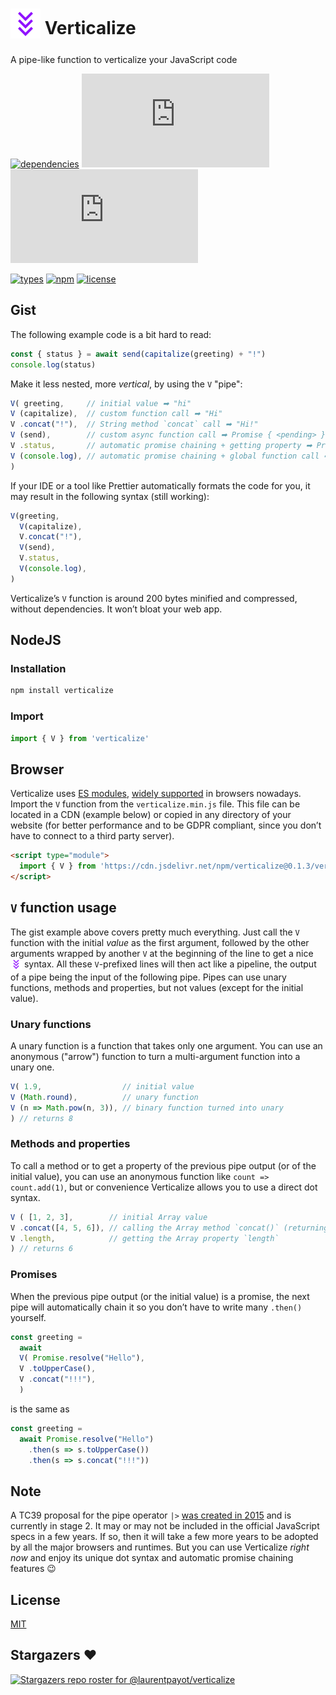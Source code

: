 # <sub><img src="verticalize.svg" alt="triple chevron down" width="48" height="48"></sub> Verticalize

A pipe-like function to verticalize your JavaScript code

<!-- [![dependencies](https://badgen.net/bundlephobia/dependency-count/verticalize)](https://bundlephobia.com/package/verticalize) -->
[![dependencies](https://badgen.net/static/dependencies/None/green)](https://github.com/laurentpayot/verticalize/blob/main/package.json#L56)
![minified + brotlied size](https://badgen.net/badgesize/brotli/laurentpayot/verticalize/main/verticalize.min.js)
![minified + zipped size](https://badgen.net/badgesize/gzip/laurentpayot/verticalize/main/verticalize.min.js)

[![types](https://badgen.net/npm/types/verticalize)](https://github.com/laurentpayot/verticalize/blob/main/index.d.ts)
[![npm](https://badgen.net/npm/v/verticalize)](https://www.npmjs.com/package/verticalize)
[![license](https://badgen.net/github/license/laurentpayot/verticalize)](https://github.com/laurentpayot/verticalize/blob/main/LICENSE)

## Gist

The following example code is a bit hard to read:

```js
const { status } = await send(capitalize(greeting) + "!")
console.log(status)
```

Make it less nested, more *vertical*, by using the `V` "pipe":

```js
V( greeting,     // initial value ➡ "hi"
V (capitalize),  // custom function call ➡ "Hi"
V .concat("!"),  // String method `concat` call ➡ "Hi!"
V (send),        // custom async function call ➡ Promise { <pending> }
V .status,       // automatic promise chaining + getting property ➡ Promise { 200 }
V (console.log), // automatic promise chaining + global function call ➡ logs 200
)
```

If your IDE or a tool like Prettier automatically formats the code for you, it may result in the following syntax (still working):

```js
V(greeting,
  V(capitalize),
  V.concat("!"),
  V(send),
  V.status,
  V(console.log),
)
```

Verticalize’s `V` function is around 200 bytes minified and compressed, without dependencies. It won’t bloat your web app.

## NodeJS

### Installation

```bash
npm install verticalize
```

### Import

```js
import { V } from 'verticalize'
```

## Browser

Verticalize uses [ES modules](https://jakearchibald.com/2017/es-modules-in-browsers/), [widely supported](https://caniuse.com/es6-module) in browsers nowadays. Import the `V` function from the `verticalize.min.js` file. This file can be located in a CDN (example below) or copied in any directory of your website (for better performance and to be GDPR compliant, since you don’t have to connect to a third party server).

```html
<script type="module">
  import { V } from 'https://cdn.jsdelivr.net/npm/verticalize@0.1.3/verticalize.min.js'
</script>
```

## `V` function usage

The gist example above covers pretty much everything. Just call the `V` function with the initial *value* as the first argument, followed by the other arguments wrapped by another `V` at the beginning of the line to get a nice <sub><img src="verticalize.svg" alt="triple chevron down" width="18" height="18"></sub> syntax. All these `V`-prefixed lines will then act like a pipeline, the output of a pipe being the input of the following pipe. Pipes can use unary functions, methods and properties, but not values (except for the initial value).

### Unary functions

A unary function is a function that takes only one argument. You can use an anonymous ("arrow") function to turn a multi-argument function into a unary one.

```js
V( 1.9,                  // initial value
V (Math.round),          // unary function
V (n => Math.pow(n, 3)), // binary function turned into unary
) // returns 8
```

### Methods and properties

To call a method or to get a property of the previous pipe output (or of the initial value), you can use an anonymous function like `count => count.add(1)`, but or convenience Verticalize allows you to use a direct dot syntax.

```js
V ( [1, 2, 3],        // initial Array value
V .concat([4, 5, 6]), // calling the Array method `concat()` (returning an Array)
V .length,            // getting the Array property `length`
) // returns 6
```

### Promises

When the previous pipe output (or the initial value) is a promise, the next pipe will automatically chain it so you don’t have to write many `.then()` yourself.

```js
const greeting =
  await
  V( Promise.resolve("Hello"),
  V .toUpperCase(),
  V .concat("!!!"),
  )
```
is the same as
```js
const greeting =
  await Promise.resolve("Hello")
    .then(s => s.toUpperCase())
    .then(s => s.concat("!!!"))
```

## Note

A TC39 proposal for the pipe operator `|>` [was created in 2015](https://github.com/tc39/proposal-pipeline-operator/blob/main/HISTORY.md) and is currently in stage 2. It may or may not be included in the official JavaScript specs in a few years. If so, then it will take a few more years to be adopted by all the major browsers and runtimes. But you can use Verticalize *right now* and enjoy its unique dot syntax and automatic promise chaining features :wink:

## License

[MIT](https://github.com/laurentpayot/verticalize/blob/main/LICENSE)

## Stargazers :heart:

[![Stargazers repo roster for @laurentpayot/verticalize](https://reporoster.com/stars/laurentpayot/verticalize)](https://github.com/laurentpayot/verticalize/stargazers)
